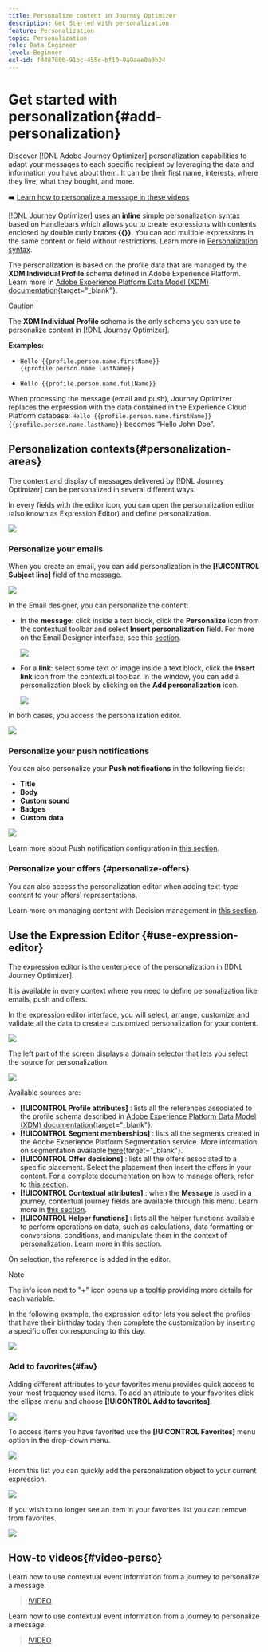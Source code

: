 ```yaml
---
title: Personalize content in Journey Optimizer
description: Get Started with personalization
feature: Personalization
topic: Personalization
role: Data Engineer
level: Beginner
exl-id: f448780b-91bc-455e-bf10-9a9aee0a0b24
---
```

# Get started with personalization{#add-personalization}

Discover [!DNL Adobe Journey Optimizer] personalization capabilities to adapt your messages to each specific recipient by leveraging the data and information you have about them. It can be their first name, interests, where they live, what they bought, and more.

➡️ [Learn how to personalize a message in these videos](#video-perso)

[!DNL Journey Optimizer] uses an **inline** simple personalization syntax based on Handlebars which allows you to create expressions with contents enclosed by double curly braces **{{}}**. You can add multiple expressions in the same content or field without restrictions. Learn more in [Personalization syntax](personalization-syntax.md).

The personalization is based on the profile data that are managed by the **XDM Individual Profile** schema defined in Adobe Experience Platform. Learn more in [Adobe Experience Platform Data Model (XDM) documentation](https://experienceleague.adobe.com/docs/experience-platform/xdm/home.html){target="_blank"}.

>[!CAUTION]
>The **XDM Individual Profile** schema is the only schema you can use to personalize content in [!DNL Journey Optimizer].

**Examples:**

* `Hello {{profile.person.name.firstName}} {{profile.person.name.lastName}}`

* `Hello {{profile.person.name.fullName}}`

When processing the message (email and push), Journey Optimizer replaces the expression with the data contained in the Experience Cloud Platform database:  `Hello {{profile.person.name.firstName}} {{profile.person.name.lastName}}` becomes “Hello John Doe”.


## Personalization contexts{#personalization-areas}

The content and display of messages delivered by [!DNL Journey Optimizer] can be personalized in several different ways.

In every fields with the editor icon, you can open the personalization editor (also known as Expression Editor) and define personalization.

![](assets/perso_icon.png)

### Personalize your emails

When you create an email, you can add personalization in the **[!UICONTROL Subject line]** field of the message.

![](assets/perso_subject.png)

In the Email designer, you can personalize the content:

* In the **message**: click inside a text block, click the **Personalize** icon from the contextual toolbar and select **Insert personalization** field. For more on the Email Designer interface, see this [section](../design-emails.md).
    
    ![](assets/perso_insert.png)

* For a **link**: select some text or image inside a text block, click the **Insert link** icon from the contextual toolbar. In the window, you can add a personalization block by clicking on the **Add personalization** icon.

    ![](assets/perso_link.png)

In both cases, you access the personalization editor.

![](assets/perso_ee.png)

### Personalize your push notifications

You can also personalize your **Push notifications** in the following fields:

* **Title**
* **Body**
* **Custom sound**
* **Badges**
* **Custom data**

![](assets/perso_push.png)

Learn more about Push notification configuration in [this section](../push-gs.md).

### Personalize your offers {#personalize-offers}

You can also access the personalization editor when adding text-type content to your offers' representations.

Learn more on managing content with Decision management in [this section](../offers/offer-library/creating-personalized-offers.md#custom-text).

## Use the Expression Editor {#use-expression-editor}

The expression editor is the centerpiece of the personalization in [!DNL Journey Optimizer].

It is available in every context where you need to define personalization like emails, push and offers.

In the expression editor interface, you will select, arrange, customize and validate all the data to create a customized personalization for your content.

 ![](assets/perso_ee1.png)

The left part of the screen displays a domain selector that lets you select the source for personalization. 

 ![](assets/perso_ee3.png)

Available sources are:

* **[!UICONTROL Profile attributes]** : lists all the references associated to the profile schema described in [Adobe Experience Platform Data Model (XDM) documentation](https://experienceleague.adobe.com/docs/experience-platform/xdm/home.html){target="_blank"}.
* **[!UICONTROL Segment memberships]** : lists all the segments created in the Adobe Experience Platform Segmentation service. More information on segmentation available [here](https://experienceleague.adobe.com/docs/experience-platform/segmentation/home.html){target="_blank"}.
* **[!UICONTROL Offer decisions]** : lists all the offers associated to a specific placement. Select the placement then insert the offers in your content. For a complete documentation on how to manage offers, refer to [this section](../deliver-personalized-offers.md).
* **[!UICONTROL Contextual attributes]** : when the **Message** is used in a journey, contextual journey fields are available through this menu. Learn more in [this section](personalization-use-case.md).
* **[!UICONTROL Helper functions]** : lists all the helper functions available to perform operations on data, such as calculations, data formatting or conversions, conditions, and manipulate them in the context of personalization. Learn more in [this section](functions/functions.md).

On selection, the reference is added in the editor. 

>[!NOTE]
>
>The info icon next to "+" icon opens up a tooltip providing more details for each variable.

In the following example, the expression editor lets you select the profiles that have their birthday today then complete the customization by inserting a specific offer corresponding to this day.

 ![](assets/perso_ee2.png)

 ### Add to favorites{#fav}

Adding different attributes to your favorites menu provides quick access to your most frequency used items. To add an attribute to your favorites click the ellipse menu and choose **[!UICONTROL Add to favorites]**.

![](assets/favorite-option.png)

To access items you have favorited use the **[!UICONTROL Favorites]** menu option in the drop-down menu.

![](assets/favorite-menu.png)

From this list you can quickly add the personalization object to your current expression.

![](assets/favorite-list.png)

If you wish to no longer see an item in your favorites list you can remove from favorites.

![](assets/favorite-remove.png)

## How-to videos{#video-perso}

Learn how to use contextual event information from a journey to personalize a message.

>[!VIDEO](https://video.tv.adobe.com/v/334165?quality=12)

Learn how to use contextual event information from a journey to personalize a message.

>[!VIDEO](https://video.tv.adobe.com/v/334078?quality=12)
